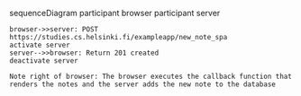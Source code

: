 sequenceDiagram
    participant browser
    participant server

    browser->>server: POST https://studies.cs.helsinki.fi/exampleapp/new_note_spa
    activate server
    server-->>browser: Return 201 created
    deactivate server

    Note right of browser: The browser executes the callback function that renders the notes and the server adds the new note to the database